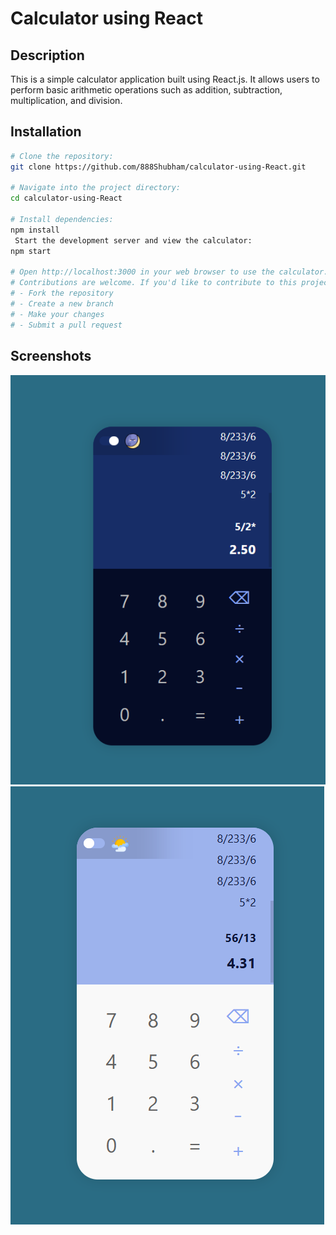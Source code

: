 # Calculator using React

## Description

This is a simple calculator application built using React.js. It allows users to perform basic arithmetic operations such as addition, subtraction, multiplication, and division.

## Installation

```bash
# Clone the repository:
git clone https://github.com/888Shubham/calculator-using-React.git

# Navigate into the project directory:
cd calculator-using-React

# Install dependencies:
npm install
 Start the development server and view the calculator:
npm start

# Open http://localhost:3000 in your web browser to use the calculator.
# Contributions are welcome. If you'd like to contribute to this project:
# - Fork the repository
# - Create a new branch
# - Make your changes
# - Submit a pull request
```
## Screenshots
![Screenshot 1](screenshots/Screenshot1.png)
![Screenshot 1](screenshots/Screenshot2.png)
